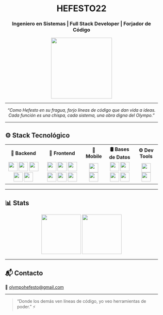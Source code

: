 <h1 align="center"> HEFESTO22 </h1>
<h3 align="center">Ingeniero en Sistemas | Full Stack Developer | Forjador de Código</h3>

<p align="center">
  <img src="https://media.tenor.com/3V4GmT0x74gAAAAC/hephaestus-hefestus.gif" width="200"/>
</p>

---

<p align="center"><i>“Como Hefesto en su fragua, forjo líneas de código que dan vida a ideas. Cada función es una chispa, cada sistema, una obra digna del Olympo.”</i> </p>

---

## ⚙️ Stack Tecnológico

<table align="center">
  <tr>
    <th>🧱 Backend</th>
    <th>🎨 Frontend</th>
    <th>📱 Mobile</th>
    <th>🛢️ Bases de Datos</th>
    <th>⚙️ Dev Tools</th>
  </tr>
  <tr>
    <td align="center">
      <img src="https://cdn.jsdelivr.net/gh/devicons/devicon/icons/csharp/csharp-original.svg" width="30"/>
      <img src="https://cdn.jsdelivr.net/gh/devicons/devicon/icons/cplusplus/cplusplus-original.svg" width="30"/>
      <img src="https://cdn.jsdelivr.net/gh/devicons/devicon/icons/php/php-original.svg" width="30"/>
      <img src="https://upload.wikimedia.org/wikipedia/commons/9/9a/Laravel.svg" width="30"/>
      <img src="https://cdn.jsdelivr.net/gh/devicons/devicon/icons/python/python-original.svg" width="30"/>
    </td>
    <td align="center">
      <img src="https://cdn.jsdelivr.net/gh/devicons/devicon/icons/javascript/javascript-original.svg" width="30"/>
      <img src="https://cdn.jsdelivr.net/gh/devicons/devicon/icons/typescript/typescript-original.svg" width="30"/>
      <img src="https://cdn.jsdelivr.net/gh/devicons/devicon/icons/react/react-original.svg" width="30"/>
      <img src="https://cdn.jsdelivr.net/gh/devicons/devicon/icons/vuejs/vuejs-original.svg" width="30"/>
      <img src="https://cdn.jsdelivr.net/gh/devicons/devicon/icons/bootstrap/bootstrap-original.svg" width="30"/>
      <img src="https://cdn.jsdelivr.net/gh/devicons/devicon/icons/html5/html5-original.svg" width="30"/>
    </td>
    <td align="center">
      <img src="https://cdn.jsdelivr.net/gh/devicons/devicon/icons/flutter/flutter-original.svg" width="30"/>
      <img src="https://cdn.jsdelivr.net/gh/devicons/devicon/icons/dart/dart-original.svg" width="30"/>
    </td>
    <td align="center">
      <img src="https://cdn.jsdelivr.net/gh/devicons/devicon/icons/mysql/mysql-original.svg" width="30"/>
      <img src="https://cdn.jsdelivr.net/gh/devicons/devicon/icons/sqlite/sqlite-original.svg" width="30"/>
      <img src="https://cdn.jsdelivr.net/gh/devicons/devicon/icons/postgresql/postgresql-original.svg" width="30"/>
      <img src="https://www.vectorlogo.zone/logos/firebase/firebase-icon.svg" width="30"/>
    </td>
    <td align="center">
      <img src="https://cdn.jsdelivr.net/gh/devicons/devicon/icons/git/git-original.svg" width="30"/>
      <img src="https://cdn.jsdelivr.net/gh/devicons/devicon/icons/github/github-original.svg" width="30"/>
    </td>
  </tr>
</table>

---

## 📊 Stats

<p align="center">
  <img src="https://github-readme-stats.vercel.app/api?username=hefesto22&show_icons=true&theme=tokyonight&hide_border=true" height="130"/>
  <img src="https://github-readme-streak-stats.herokuapp.com/?user=hefesto22&theme=tokyonight&hide_border=true" height="130"/>
</p>

---

## 📬 Contacto

📧 olympohefesto@gmail.com  

---

> “Donde los demás ven líneas de código, yo veo herramientas de poder.” ⚡
